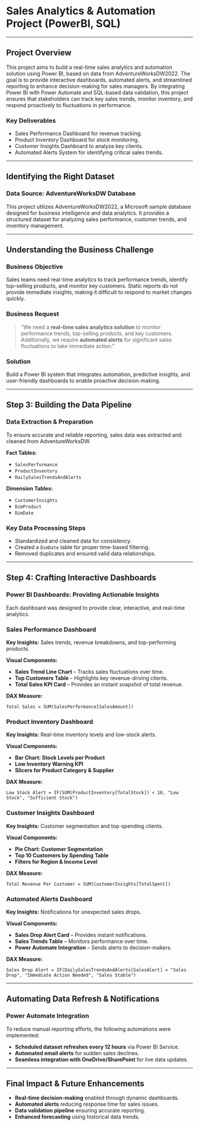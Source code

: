 # Sales Analytics & Automation Project (PowerBI, SQL)

---

## Project Overview
This project aims to build a real-time sales analytics and automation solution using Power BI, based on data from AdventureWorksDW2022. The goal is to provide interactive dashboards, automated alerts, and streamlined reporting to enhance decision-making for sales managers. By integrating Power BI with Power Automate and SQL-based data validation, this project ensures that stakeholders can track key sales trends, monitor inventory, and respond proactively to fluctuations in performance.

### Key Deliverables

- Sales Performance Dashboard for revenue tracking.
- Product Inventory Dashboard for stock monitoring.
- Customer Insights Dashboard to analyze key clients.
- Automated Alerts System for identifying critical sales trends.

---

## Identifying the Right Dataset
### Data Source: AdventureWorksDW Database

This project utilizes AdventureWorksDW2022, a Microsoft sample database designed for business intelligence and data analytics. It provides a structured dataset for analyzing sales performance, customer trends, and inventory management.

---

## Understanding the Business Challenge
### Business Objective
Sales teams need real-time analytics to track performance trends, identify top-selling products, and monitor key customers. Static reports do not provide immediate insights, making it difficult to respond to market changes quickly.

### Business Request
> "We need a **real-time sales analytics solution** to monitor performance trends, top-selling products, and key customers. Additionally, we require **automated alerts** for significant sales fluctuations to take immediate action."

### Solution
Build a Power BI system that integrates automation, predictive insights, and user-friendly dashboards to enable proactive decision-making.

---

## Step 3: Building the Data Pipeline
### Data Extraction & Preparation
To ensure accurate and reliable reporting, sales data was extracted and cleaned from AdventureWorksDW.

**Fact Tables:**
- `SalesPerformance`
- `ProductInventory`
- `DailySalesTrendsAndAlerts`

**Dimension Tables:**
- `CustomerInsights`
- `DimProduct`
- `DimDate`

### Key Data Processing Steps
- Standardized and cleaned data for consistency.
- Created a `DimDate` table for proper time-based filtering.
- Removed duplicates and ensured valid data relationships.

---

## Step 4: Crafting Interactive Dashboards
### Power BI Dashboards: Providing Actionable Insights
Each dashboard was designed to provide clear, interactive, and real-time analytics.

### Sales Performance Dashboard
**Key Insights:** Sales trends, revenue breakdowns, and top-performing products.

**Visual Components:**
- **Sales Trend Line Chart** – Tracks sales fluctuations over time.
- **Top Customers Table** – Highlights key revenue-driving clients.
- **Total Sales KPI Card** – Provides an instant snapshot of total revenue.

**DAX Measure:**
```DAX
Total Sales = SUM(SalesPerformance[SalesAmount])
```

### Product Inventory Dashboard
**Key Insights:** Real-time inventory levels and low-stock alerts.

**Visual Components:**
- **Bar Chart: Stock Levels per Product**
- **Low Inventory Warning KPI**
- **Slicers for Product Category & Supplier**

**DAX Measure:**
```DAX
Low Stock Alert = IF(SUM(ProductInventory[TotalStock]) < 10, "Low Stock", "Sufficient Stock")
```

### Customer Insights Dashboard
**Key Insights:** Customer segmentation and top-spending clients.

**Visual Components:**
- **Pie Chart: Customer Segmentation**
- **Top 10 Customers by Spending Table**
- **Filters for Region & Income Level**

**DAX Measure:**
```DAX
Total Revenue Per Customer = SUM(CustomerInsights[TotalSpent])
```

### Automated Alerts Dashboard
**Key Insights:** Notifications for unexpected sales drops.

**Visual Components:**
- **Sales Drop Alert Card** – Provides instant notifications.
- **Sales Trends Table** – Monitors performance over time.
- **Power Automate Integration** – Sends alerts to decision-makers.

**DAX Measure:**
```DAX
Sales Drop Alert = IF(DailySalesTrendsAndAlerts[SalesAlert] = "Sales Drop", "Immediate Action Needed", "Sales Stable")
```

---

## Automating Data Refresh & Notifications
### Power Automate Integration
To reduce manual reporting efforts, the following automations were implemented:
- **Scheduled dataset refreshes every 12 hours** via Power BI Service.
- **Automated email alerts** for sudden sales declines.
- **Seamless integration with OneDrive/SharePoint** for live data updates.

---

## Final Impact & Future Enhancements
- **Real-time decision-making** enabled through dynamic dashboards.
- **Automated alerts** reducing response time for sales issues.
- **Data validation pipeline** ensuring accurate reporting.
- **Enhanced forecasting** using historical data trends.

